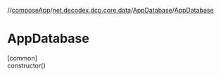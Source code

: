 //[composeApp](../../../index.md)/[net.decodex.dcp.core.data](../index.md)/[AppDatabase](index.md)/[AppDatabase](-app-database.md)

# AppDatabase

[common]\
constructor()
